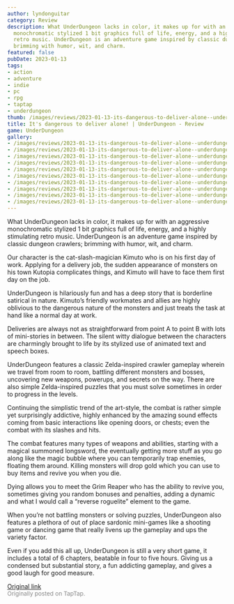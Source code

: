 ```yaml
---
author: lyndonguitar
category: Review
description: What UnderDungeon lacks in color, it makes up for with an aggressive
  monochromatic stylized 1 bit graphics full of life, energy, and a highly stimulating
  retro music. UnderDungeon is an adventure game inspired by classic dungeon crawlers;
  brimming with humor, wit, and charm.
featured: false
pubDate: 2023-01-13
tags:
- action
- adventure
- indie
- pc
- rpg
- taptap
- underdungeon
thumb: /images/reviews/2023-01-13-its-dangerous-to-deliver-alone--underdungeon---review-0.avif
title: It's dangerous to deliver alone! | UnderDungeon - Review
game: UnderDungeon
gallery:
- /images/reviews/2023-01-13-its-dangerous-to-deliver-alone--underdungeon---review-0.avif
- /images/reviews/2023-01-13-its-dangerous-to-deliver-alone--underdungeon---review-1.avif
- /images/reviews/2023-01-13-its-dangerous-to-deliver-alone--underdungeon---review-2.avif
- /images/reviews/2023-01-13-its-dangerous-to-deliver-alone--underdungeon---review-3.avif
- /images/reviews/2023-01-13-its-dangerous-to-deliver-alone--underdungeon---review-4.avif
- /images/reviews/2023-01-13-its-dangerous-to-deliver-alone--underdungeon---review-5.avif
- /images/reviews/2023-01-13-its-dangerous-to-deliver-alone--underdungeon---review-6.avif
- /images/reviews/2023-01-13-its-dangerous-to-deliver-alone--underdungeon---review-7.avif
- /images/reviews/2023-01-13-its-dangerous-to-deliver-alone--underdungeon---review-8.avif
- /images/reviews/2023-01-13-its-dangerous-to-deliver-alone--underdungeon---review-9.avif
---
```

What UnderDungeon lacks in color, it makes up for with an aggressive monochromatic stylized 1 bit graphics full of life, energy, and a highly stimulating retro music. UnderDungeon is an adventure game inspired by classic dungeon crawlers; brimming with humor, wit, and charm.

Our character is the cat-slash-magician Kimuto who is on his first day of work. Applying for a delivery job, the sudden appearance of monsters on his town Kutopia complicates things, and Kimuto will have to face them first day on the job.

UnderDungeon is hilariously fun and has a deep story that is borderline satirical in nature. Kimuto’s friendly workmates and allies are highly oblivious to the dangerous nature of the monsters and just treats the task at hand like a normal day at work.

Deliveries are always not as straightforward from point A to point B with lots of mini-stories in between. The silent witty dialogue between the characters are charmingly brought to life by its stylized use of animated text and speech boxes.

UnderDungeon features a classic Zelda-inspired crawler gameplay wherein we travel from room to room, battling different monsters and bosses, uncovering new weapons, powerups, and secrets on the way. There are also simple Zelda-inspired puzzles that you must solve sometimes in order to progress in the levels.

Continuing the simplistic trend of the art-style, the combat is rather simple yet surprisingly addictive, highly enhanced by the amazing sound effects coming from basic interactions like opening doors, or chests; even the combat with its slashes and hits.

The combat features many types of weapons and abilities, starting with a magical summoned longsword, the eventually getting more stuff as you go along like the magic bubble where you can temporarily trap enemies, floating them around. Killing monsters will drop gold which you can use to buy items and revive you when you die.

Dying allows you to meet the Grim Reaper who has the ability to revive you, sometimes giving you random bonuses and penalties, adding a dynamic and what I would call a “reverse roguelite” element to the game.

When you’re not battling monsters or solving puzzles, UnderDungeon also features a plethora of out of place sardonic mini-games like a shooting game or dancing game that really livens up the gameplay and ups the variety factor.

Even if you add this all up, UnderDungeon is still a very short game, it includes a total of 6 chapters, beatable in four to five hours. Giving us a condensed but substantial story,  a fun addicting gameplay, and gives a good laugh for good measure.

[Original link](https://www.taptap.io/post/4204782)<br><span style="font-size: 0.95em; color: #888;">Originally posted on TapTap.</span>